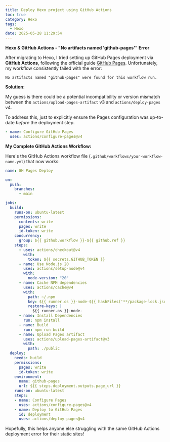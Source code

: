 ```yaml
---
title: Deploy Hexo project using GitHub Actions
toc: true
category: Hexo
tags: 
  - Hexo
date: 2025-05-28 11:29:54
---
```





**Hexo & GitHub Actions - "No artifacts named 'github-pages'" Error**

After migrating to Hexo, I tried setting up GitHub Pages deployment via **GitHub Actions**, following the official guide [GitHub Pages](https://hexo.io/docs/github-pages). Unfortunately, my workflow consistently failed with the error:

 `No artifacts named "github-pages" were found for this workflow run.`  



**Solution:**

My guess is there could be a potential incompatibility or version mismatch between the `actions/upload-pages-artifact` v3 and `actions/deploy-pages` v4.

To address this, just to explicitly ensure the Pages configuration was up-to-date *before* the deployment step. 

```yaml
- name: Configure GitHub Pages
  uses: actions/configure-pages@v4
```



**My Complete GitHub Actions Workflow:**

Here's the GitHub Actions workflow file (`.github/workflows/your-workflow-name.yml`) that now works:

```yaml
name: GH Pages Deploy

on:
  push:
    branches:
      - main

jobs:
  build:
    runs-on: ubuntu-latest
    permissions:
      contents: write
      pages: write
      id-token: write
    concurrency:
      group: ${{ github.workflow }}-${{ github.ref }}
    steps:
      - uses: actions/checkout@v4
        with:
          token: ${{ secrets.GITHUB_TOKEN }}
      - name: Use Node.js 20
        uses: actions/setup-node@v4
        with:
          node-version: "20"
      - name: Cache NPM dependencies
        uses: actions/cache@v4
        with:
          path: ~/.npm
          key: ${{ runner.os }}-node-${{ hashFiles('**/package-lock.json') }}
          restore-keys: |
            ${{ runner.os }}-node-
      - name: Install Dependencies
        run: npm install    
      - name: Build
        run: npm run build
      - name: Upload Pages artifact
        uses: actions/upload-pages-artifact@v3
        with:
          path: ./public  
  deploy:
    needs: build
    permissions:
      pages: write
      id-token: write
    environment:
      name: github-pages
      url: ${{ steps.deployment.outputs.page_url }}
    runs-on: ubuntu-latest
    steps:
    - name: Configure Pages
      uses: actions/configure-pages@v4
    - name: Deploy to GitHub Pages
      id: deployment
      uses: actions/deploy-pages@v4
```



Hopefully, this helps anyone else struggling with the same GitHub Actions deployment error for their static sites!

